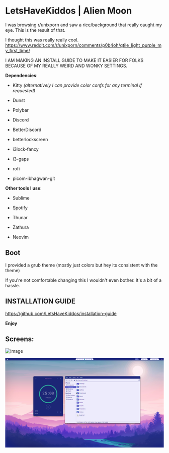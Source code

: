 
**LetsHaveKiddos** | **Alien Moon**
===========================
I was browsing r/unixporn and saw a rice/background that really caught my eye. This is the result of that.

I thought this was really really cool.  https://www.reddit.com/r/unixporn/comments/p0b4oh/qtile_light_purple_my_first_time/

I AM MAKING AN INSTALL GUIDE TO MAKE IT EASIER FOR FOLKS BECAUSE OF MY REALLY WEIRD AND WONKY SETTINGS.

**Dependencies**:

* Kitty *(alternatively I can provide color confs for any terminal if requested)*

* Dunst

* Polybar

* Discord

* BetterDiscord

* betterlockscreen

* i3lock-fancy

* i3-gaps

* rofi

* picom-ibhagwan-git

**Other tools I use**:

* Sublime

* Spotify

* Thunar

* Zathura

* Neovim

## Boot 

I provided a grub theme (mostly just colors but hey its consistent with the theme)

If you're not comfortable changing this I wouldn't even bother. It's a bit of a hassle.

## INSTALLATION GUIDE
https://github.com/LetsHaveKiddos/installation-guide

**Enjoy**

## Screens:

![image](screenshots/reddit-screens.png)

![image](screenshots/thunar-pomotroid.png)
